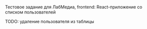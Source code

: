 Тестовое задание для ЛабМедиа, frontend: React-приложение со списком пользователей

TODO: удаление пользователя из таблицы

